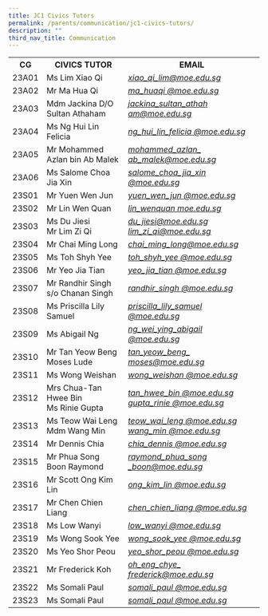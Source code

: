 ```yaml
---
title: JC1 Civics Tutors
permalink: /parents/communication/jc1-civics-tutors/
description: ""
third_nav_title: Communication
---
```

<table>
<tbody>
<tr>
<th>CG</th>
<th>CIVICS TUTOR</th>
<th>EMAIL</th>
</tr>
<tr>
<td>23A01</td>
<td>Ms Lim Xiao Qi</td>
<td><em><a href="mailto:xiao_qi_lim@moe.edu.sg" target="">xiao_qi_lim@moe.edu.sg</a></em></td>
</tr>
<tr>
<td>23A02</td>
<td>Mr Ma Hua Qi</td>
<td><em><a href="mailto:ma_huaqi@moe.edu.sg" target="">ma_huaqi @moe.edu.sg</a></em></td>
</tr>
<tr>
<td>23A03</td>
<td>Mdm Jackina D/O Sultan Athaham</td>
<td><a href="mailto:jackina_sultan_athaham@moe.edu.sg"><em>jackina_sultan_athah am@moe.edu.sg</em></a></td>
</tr>
<tr>
<td>23A04</td>
<td>Ms Ng Hui Lin Felicia</td>
<td><em><a href="mailto:ng_hui_lin_felicia@moe.edu.sg">ng_hui_lin_felicia @moe.edu.sg</a></em></td>
</tr>
<tr>
<td>23A05</td>
<td>Mr Mohammed Azlan bin Ab Malek</td>
<td><em><a href="mailto:mohammed_azlan_ab_malek@moe.edu.sg" target="">mohammed_azlan_ ab_malek@moe.edu.sg</a></em></td>
</tr>
<tr>
<td>23A06</td>
<td>Ms Salome Choa Jia Xin</td>
<td>
<div><em><a href="mailto:salome_choa_jia_xin@moe.edu.sg" target="">salome_choa_jia_xin @moe.edu.sg</a></em></div>
</td>
</tr>

<tr>
<td>23S01</td>
<td>Mr Yuen Wen Jun</td>
<td><a href="mailto:yuen_wen_jun@moe.edu.sg" target=""><em>yuen_wen_jun @moe.edu.sg</em></a></td>
</tr>
<tr>
<td>23S02</td>
<td>Mr Lin Wen Quan</td>
<td><em><a href="mailto:lin_wenquan@moe.edu.sg">lin_wenquan moe.edu.sg</a></em></td>
</tr>
<tr>
<td>23S03</td>
<td>Ms Du Jiesi<br />Mr Lim Zi Qi</td>
<td><a href="mailto:du_jiesi@moe.edu.sg"><em>du_jiesi@moe.edu.sg</em></a><br />
<div><a href="mailto:lim_zi_qi@moe.edu.sg" target=""><em>lim_zi_qi@moe.edu.sg</em></a></div>
</td>
</tr>
<tr>
<td>23S04</td>
<td>Mr Chai Ming Long</td>
<td><a href="mailto:chai_ming_long@moe.edu.sg" target=""><em>chai_ming_long@moe.edu.sg</em></a></td>
</tr>
<tr>
<td>23S05</td>
<td>Ms Toh Shyh Yee</td>
<td><em><a href="mailto:toh_shyh_yee@moe.edu.sg">toh_shyh_yee @moe.edu.sg</a></em></td>
</tr>
<tr>
<td>23S06</td>
<td>Mr Yeo Jia Tian</td>
<td><em><a href="mailto:yeo_jia_tian@moe.edu.sg">yeo_jia_tian @moe.edu.sg</a></em></td>
</tr>
<tr>
<td>23S07</td>
<td>Mr Randhir Singh s/o Chanan Singh</td>
<td><em><a href="mailto:randhir_singh@moe.edu.sg">randhir_singh @moe.edu.sg</a></em></td>
</tr>
<tr>
<td>23S08</td>
<td>Ms Priscilla Lily Samuel&nbsp;</td>
<td>
<div><em><a href="mailto:priscilla_lily_samuel@moe.edu.sg" target="">priscilla_lily_samuel @moe.edu.sg</a></em></div>
</td>
</tr>
<tr>
<td>23S09</td>
<td>Ms Abigail Ng</td>
<td><a href="mailto:ng_wei_ying_abigail@moe.edu.sg" target=""><em>ng_wei_ying_abigail @moe.edu.sg</em></a></td>
</tr>
<tr>
<td>23S10</td>
<td>Mr Tan Yeow Beng Moses Lude</td>
<td><em><a href="mailto:tan_yeow_beng_moses@moe.edu.sg">tan_yeow_beng_ moses@moe.edu.sg</a></em></td>
</tr>
<tr>
<td>23S11</td>
<td>Ms Wong Weishan</td>
<td><em><a href="mailto:wong_weishan@moe.edu.sg">wong_weishan @moe.edu.sg</a></em></td>
</tr>
<tr>
<td>23S12</td>
<td>Mrs Chua-Tan Hwee Bin<br />Ms Rinie Gupta</td>
<td><a href="mailto:tan_hwee_bin@moe.edu.sg"><em>tan_hwee_bin @moe.edu.sg</em></a><br />
<div><a href="mailto:gupta_rinie@moe.edu.sg" target=""><em>gupta_rinie @moe.edu.sg</em></a></div>
</td>
</tr>
<tr>
<td>23S13</td>
<td>Ms Teow Wai Leng<br />Mdm Wang Min</td>
<td>
<div><a href="mailto:teow_wai_leng@moe.edu.sg"><em>teow_wai_leng @moe.edu.sg</em></a></div>
<div><em><a href="mailto:wang_min@moe.edu.sg" target="">wang_min @moe.edu.sg</a></em></div>
</td>
</tr>
<tr>
<td>23S14</td>
<td>Mr Dennis Chia</td>
<td><a href="mailto:chia_dennis@moe.edu.sg" target=""><em>chia_dennis @moe.edu.sg</em></a></td>
</tr>
<tr>
<td>23S15</td>
<td>Mr Phua Song Boon Raymond</td>
<td><a href="mailto:raymond_phua_song_boon@moe.edu.sg" target=""><em>raymond_phua_song _boon@moe.edu.sg</em></a></td>
</tr>
<tr>
<td>23S16</td>
<td>Mr Scott Ong Kim Lin</td>
<td><a href="mailto:ong_kim_lin@moe.edu.sg"><em>ong_kim_lin @moe.edu.sg</em></a></td>
</tr>
<tr>
<td>23S17</td>
<td>Mr Chen Chien Liang</td>
<td><a href="mailto:chen_chien_liang@moe.edu.sg"><em>chen_chien_liang @moe.edu.sg</em></a></td>
</tr>
<tr>
<td>23S18</td>
<td>Ms Low Wanyi</td>
<td><em><a href="mailto:low_wanyi@moe.edu.sg">low_wanyi @moe.edu.sg</a></em></td>
</tr>
<tr>
<td>23S19</td>
<td>Ms Wong Sook Yee</td>
<td><a href="mailto:wong_sook_yee@moe.edu.sg"><em>wong_sook_yee @moe.edu.sg</em></a></td>
</tr>
<tr>
<td>23S20</td>
<td>Ms Yeo Shor Peou</td>
<td><a href="mailto:yeo_shor_peou@moe.edu.sg" target=""><em>yeo_shor_peou @moe.edu.sg</em></a></td>
</tr>
<tr>
<td>23S21</td>
<td>Mr Frederick Koh</td>
<td><a href="mailto:koh_eng_chye_frederick@moe.edu.sg" target=""><em>oh_eng_chye_ frederick@moe.edu.sg</em></a></td>
</tr>
<tr>
<td>23S22</td>
<td>Ms Somali Paul</td>
<td><em><a href="mailto:somali_paul@moe.edu.sg">somali_paul @moe.edu.sg</a></em></td>
</tr>
	<tr>
<td>23S23</td>
<td>Ms Somali Paul</td>
<td><em><a href="mailto:somali_paul@moe.edu.sg">somali_paul @moe.edu.sg</a></em></td>
</tr>
</tbody>
</table>